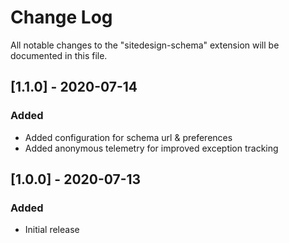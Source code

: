 # Change Log

All notable changes to the "sitedesign-schema" extension will be documented in this file.

## [1.1.0] - 2020-07-14
### Added
- Added configuration for schema url & preferences
- Added anonymous telemetry for improved exception tracking

## [1.0.0] - 2020-07-13
### Added
- Initial release